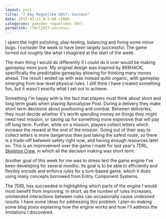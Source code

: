 ```yaml
---
layout: post
title: "7 Day Roguelike 2017: Success"
date: 2017-03-11 0:2:00 +1000
categories: gamedev roguelikes 7drl
permalink: /7drl2017-success/
---
```


I spent the night polishing, play-testing, balancing and fixing some minor bugs.
I consider the week to have been largely successful. The game turned out roughly
like what I imagined at the start of the week.

The main thing I would do differently if I could do it over would be making
gameplay more pure. My original design was inspired by 868HACK, specifically the
predictable gameplay allowing for thinking many moves ahead. The result I ended
up with was instead quite organic, with gameplay emerging from low-level physical
rules. I still think I have created something fun, but it wasn't exactly what I
set out to achieve.

Something I'm happy with is the fact that players must think about short and
long term goals when playing Apocalypse Post. During a delivery they make short
term decisions about positioning and combat. Between deliveries, they must
decide whether it's worth spending money on things they might need next mission,
or saving up for something more expensive that will pay off long term.
Further, while on a mission, players collect letters which increase the reward
at the end of the mission. Going out of their way to collect letters is more
dangerous than just taking the safest route, so there is a trade-off between
safety right now, and having enough resources later on.
This is
an improvement over the game I made for last year's 7DRL,
[Skeleton Crew](/skeleton-crew), in which all the decision making was short
term.

Another goal of this week for me was to stress test the game engine I've
been developing for several months. Its goal is to be able to efficiently and
flexibly encode and enforce rules for a turn-based game,
which it does using many concepts
borrowed from Entity Component Systems.

The 7DRL has succeeded in highlighting
which parts of the engine I would most benefit from improving. In short, as the
number of rules increases, unintended interactions between rules can
occasionally cause undesired results. I have some ideas for addressing this
problem. I plan on making some blog posts explaining how the engine works and
how I'll address the limitations I discovered.

